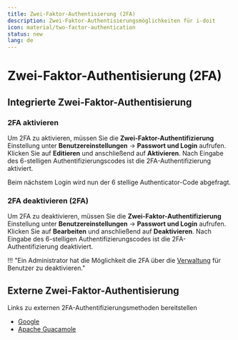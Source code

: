 ```yaml
---
title: Zwei-Faktor-Authentisierung (2FA)
description: Zwei-Faktor-Authentisierungsmöglichkeiten für i-doit
icon: material/two-factor-authentication
status: new
lang: de
---
```


# Zwei-Faktor-Authentisierung (2FA)

## Integrierte Zwei-Faktor-Authentisierung

### 2FA aktivieren

Um 2FA zu aktivieren, müssen Sie die **Zwei-Faktor-Authentifizierung** Einstellung unter **Benutzereinstellungen** → **Passwort und Login** aufrufen.<br>
Klicken Sie auf **Editieren** und anschließend auf **Aktivieren**. Nach Eingabe des 6-stelligen Authentifizierungscodes ist die 2FA-Authentifizierung aktiviert.

Beim nächstem Login wird nun der 6 stellige Authenticator-Code abgefragt.

### 2FA deaktivieren (2FA)

Um 2FA zu deaktivieren, müssen Sie die **Zwei-Faktor-Authentifizierung** Einstellung unter **Benutzereinstellungen** → **Passwort und Login** aufrufen.<br>
Klicken Sie auf **Bearbeiten** und anschließend auf **Deaktivieren**. Nach Eingabe des 6-stelligen Authentifizierungscodes ist die 2FA-Authentifizierung deaktiviert.

!!! "Ein Administrator hat die Möglichkeit die 2FA über die [Verwaltung](../../administration/verwaltung/zwei-faktor-authentisierung.md) für Benutzer zu deaktivieren."

## Externe Zwei-Faktor-Authentisierung

Links zu externen 2FA-Authentifizierungsmethoden bereitstellen

-   [Google](https://code.google.com/archive/p/google-authenticator-apache-module/wikis/GoogleAuthenticatorApacheModule.wiki)
-   [Apache Guacamole](https://guacamole.apache.org/doc/gug/totp-auth.html)
